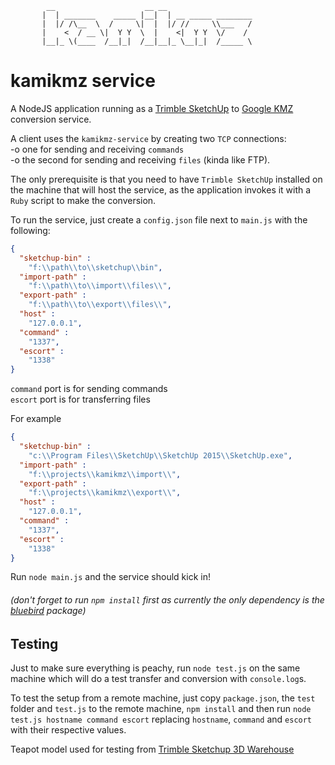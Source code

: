 ```
        __                    __ __                   
       |  | _______    _____ |__|  | __ _____ ________
       |  |/ /\__  \  /     \|  |  |/ //     \\___   /
       |    <  / __ \|  Y Y  \  |    <|  Y Y  \/    /
       |__|_ \(____  /__|_|  /__|__|_ \__|_|  /_____ \
```
# kamikmz service
A NodeJS application running as a [Trimble SketchUp](http://www.sketchup.com/) to [Google KMZ](https://developers.google.com/kml/documentation/kmzarchives?hl=en) conversion service.

A client uses the `kamikmz-service` by creating two `TCP` connections:   
-o one for sending and receiving `commands`  
-o the second for sending and receiving `files` (kinda like FTP).

The only prerequisite is that you need to have `Trimble SketchUp` installed on the machine that will host the service, as the application invokes it with a `Ruby` script to make the conversion.

To run the service, just create a `config.json` file next to `main.js` with the following:
```json
{
  "sketchup-bin" :
    "f:\\path\\to\\sketchup\\bin",
  "import-path" :
    "f:\\path\\to\\import\\files\\",
  "export-path" :
    "f:\\path\\to\\export\\files\\",
  "host" :
    "127.0.0.1",
  "command" :
    "1337",
  "escort" :
    "1338"
}
```
`command` port is for sending commands  
`escort` port is for transferring files

For example
```json
{
  "sketchup-bin" :
    "c:\\Program Files\\SketchUp\\SketchUp 2015\\SketchUp.exe",
  "import-path" :
    "f:\\projects\\kamikmz\\import\\",
  "export-path" :
    "f:\\projects\\kamikmz\\export\\",
  "host" :
    "127.0.0.1",
  "command" :
    "1337",
  "escort" :
    "1338"
}
```

Run `node main.js` and the service should kick in!

###### (don't forget to run `npm install` first as currently the only dependency is the [bluebird](https://github.com/petkaantonov/bluebird) package)

## Testing
Just to make sure everything is peachy, run `node test.js` on the same machine  which will do a test transfer and conversion with `console.log`s.

To test the setup from a remote machine, just copy `package.json`, the `test` folder and `test.js` to the remote machine, `npm install` and then run `node test.js hostname command escort` replacing `hostname`, `command` and `escort` with their respective values.

Teapot model used for testing from [Trimble Sketchup 3D Warehouse](https://3dwarehouse.sketchup.com/model.html?id=452baec912c0eba8f10c4513652c1c5e)
